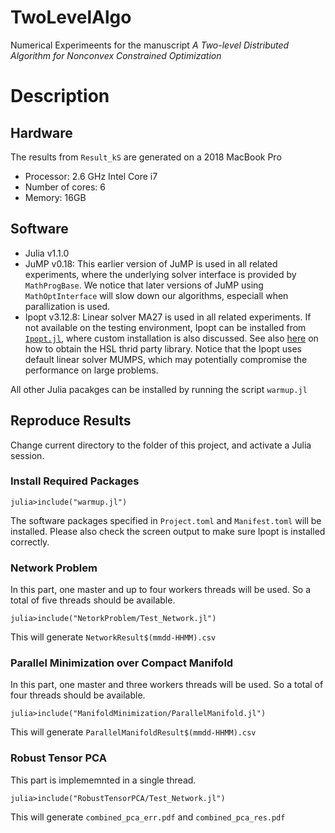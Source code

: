 # TwoLevelAlgo
Numerical Experimeents for the manuscript <em>A Two-level Distributed Algorithm for Nonconvex Constrained Optimization</em>

# Description

## Hardware
The results from `Result_kS` are generated on a 2018 MacBook Pro 
* Processor: 2.6 GHz Intel Core i7
* Number of cores: 6
* Memory: 16GB

## Software
* Julia v1.1.0
* JuMP v0.18: This earlier version of JuMP is used in all related experiments, where the underlying solver interface is provided by `MathProgBase`. We notice that later versions of JuMP using `MathOptInterface` will slow down our algorithms, especiall when parallization is used.
* Ipopt v3.12.8: Linear solver MA27 is used in all related experiments. If not available on the testing environment, Ipopt can be installed from [`Ipopt.jl`](https://github.com/JuliaOpt/Ipopt.jl), where custom installation is also discussed. See also [here](https://coin-or.github.io/Ipopt/INSTALL.html) on how to obtain the HSL thrid party library.
Notice that the Ipopt uses default linear solver MUMPS, which may potentially compromise the performance on large problems.

All other Julia pacakges can be installed by running the script `warmup.jl`

## Reproduce Results 
Change current directory to the folder of this project, and activate a Julia session.
### Install Required Packages
```
julia>include("warmup.jl")
```
The software packages specified in `Project.toml` and `Manifest.toml` will be installed. Please also check the screen output to make sure Ipopt is installed correctly.
### Network Problem
In this part, one master and up to four workers threads will be used. So a total of five threads should be available.
```
julia>include("NetorkProblem/Test_Network.jl")
```
This will generate `NetworkResult$(mmdd-HHMM).csv`
### Parallel Minimization over Compact Manifold
In this part, one master and three workers threads will be used. So a total of four threads should be available.
```
julia>include("ManifoldMinimization/ParallelManifold.jl")
```
This will generate `ParallelManifoldResult$(mmdd-HHMM).csv`
### Robust Tensor PCA
This part is implememnted in a single thread.
```
julia>include("RobustTensorPCA/Test_Network.jl")
```
This will generate `combined_pca_err.pdf` and `combined_pca_res.pdf`
